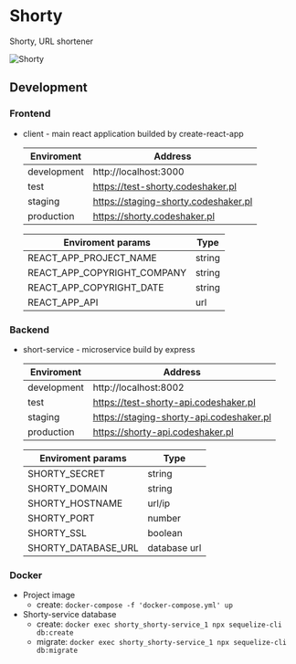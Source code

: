 # Shorty
Shorty, URL shortener

![Shorty](https://i.imgur.com/znXsnJN.png)

## Development

### Frontend
- client - main react application builded by create-react-app

  Enviroment | Address
  ------------ | -------------
  development | http://localhost:3000
  test | https://test-shorty.codeshaker.pl
  staging | https://staging-shorty.codeshaker.pl
  production | https://shorty.codeshaker.pl

  Enviroment params | Type
  ------------ | -------------
  REACT_APP_PROJECT_NAME | string
  REACT_APP_COPYRIGHT_COMPANY | string
  REACT_APP_COPYRIGHT_DATE | string
  REACT_APP_API | url

### Backend
- short-service - microservice build by express

  Enviroment | Address
  ------------ | -------------
  development | http://localhost:8002
  test | https://test-shorty-api.codeshaker.pl
  staging | https://staging-shorty-api.codeshaker.pl
  production | https://shorty-api.codeshaker.pl

  Enviroment params | Type
  ------------ | -------------
  SHORTY_SECRET | string
  SHORTY_DOMAIN | string
  SHORTY_HOSTNAME | url/ip
  SHORTY_PORT | number
  SHORTY_SSL | boolean
  SHORTY_DATABASE_URL | database url

###  Docker
- Project image 
  - create: ```docker-compose -f 'docker-compose.yml' up```
- Shorty-service database
  - create: ```docker exec shorty_shorty-service_1 npx sequelize-cli db:create```
  - migrate: ```docker exec shorty_shorty-service_1 npx sequelize-cli db:migrate```